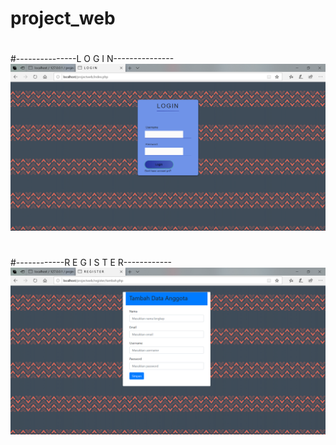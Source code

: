 # project_web
#
#---------------L O G I N---------------
![Alt text](https://github.com/adellaaishwara/project_web/blob/master/login.PNG)
#
#------------R E G I S T E R------------
![Alt text](https://github.com/adellaaishwara/project_web/blob/master/registerr.PNG)
